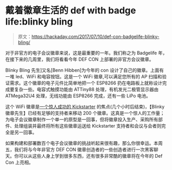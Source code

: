 # 戴着徽章生活的 def with badge life:blinky bling

> 原文：<https://hackaday.com/2017/07/10/def-con-badgelife-blinky-bling/>

对于非官方的电子会议徽章来说，这是最重要的一年。我们称之为 Badgelife 年，在接下来的几周里，我们将看看今年 DEF CON 上部署的非官方会议徽章。

Blinky Bling 先生]又名[Benn Hibben]为今年的 con 设计了自己的徽章。上面有一堆 led、WiFi 和电容按钮。这是一个 WiFi 徽章,可以满足您所有的 AP 扫描和验证需求。这个徽章的电子元件比简单地把一个 ESP8266 扔在电路板上就称设计完成要复杂一些。电容式触摸功能由 ATTiny88 处理，有机发光二极管显示器由 ATMega32U4 处理，无线功能由 ESP8266 完成，还有一些 LiPo 电池。

这个 WiFi 徽章是[一个惊人成功的 Kickstarter](https://www.kickstarter.com/projects/666360536/2017-wifi-badge) 的焦点(几个小时后结束)，【Blinky 徽章先生】已经有足够的支持者来移动 200 个徽章。这真是一个惊人的工作量；为电子会议徽章制作一个单一的原型是一回事，但将徽章投入生产、采购所有部件、处理组装并最终将所有这些徽章运送给 Kickstarter 支持者和会议与会者则完全是另一回事。

如果构建和部署数百个电子会议徽章的挑战听起来很有趣，那么你很幸运。本周五，我们将与今年非官方 DEF CON 徽章创造者的一些创造者进行一次黑客聊天。你可以从这些人身上学到很多东西，还有很多非常酷的徽章将在今年的 Def Con 上亮相。